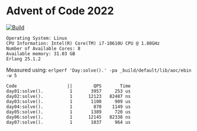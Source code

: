 # Advent of Code 2022

[![Build](https://github.com/onno-vos-dev/aoc_2022/actions/workflows/build.yml/badge.svg?branch=main)](https://github.com/onno-vos-dev/aoc_2022/actions/workflows/build.yml)


```
Operating System: Linux
CPU Information: Intel(R) Core(TM) i7-10610U CPU @ 1.80GHz
Number of Available Cores: 8
Available memory: 31.03 GB
Erlang 25.1.2
```

Measured using: `erlperf 'Day:solve().' -pa _build/default/lib/aoc/ebin -w 5`

```
Code                   ||        QPS       Time
day01:solve().          1       3957     253 us
day02:solve().          1      12123   82487 ns
day03:solve().          1       1100     909 us
day04:solve().          1        870    1149 us
day05:solve().          1       1389     720 us
day06:solve().          1      12145   82338 ns
day07:solve().          1       1037     964 us
```
